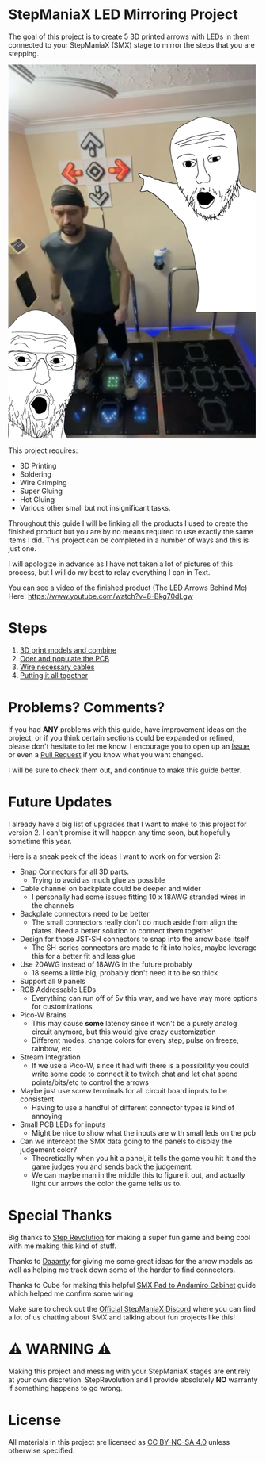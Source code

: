 # StepManiaX LED Mirroring Project
The goal of this project is to create 5 3D printed arrows with LEDs in them connected
to your StepManiaX (SMX) stage to mirror the steps that you are stepping.

<img src="./cover-pic.png" width="500" alt="Cover Image">

This project requires:
- 3D Printing
- Soldering
- Wire Crimping
- Super Gluing
- Hot Gluing
- Various other small but not insignificant tasks.

Throughout this guide I will be linking all the products I used to create the finished product
but you are by no means required to use exactly the same items I did. This project can be
completed in a number of ways and this is just one.

I will apologize in advance as I have not taken a lot of pictures of this process, but I will
do my best to relay everything I can in Text.

You can see a video of the finished product (The LED Arrows Behind Me) Here: https://www.youtube.com/watch?v=8-Bkg70dLgw

# Steps

1. [3D print models and combine](./3D%20Prints/README.md)
2. [Oder and populate the PCB](./Circuit/README.md)
3. [Wire necessary cables](./Wiring/README.md)
4. [Putting it all together](./Finishing/README.md)

# Problems? Comments? 
If you had **ANY** problems with this guide, have improvement ideas on the project, or if you think certain sections 
could be expanded or refined, please don't hesitate to let me know.
I encourage you to open up an [Issue](https://github.com/fchorney/StepManiaX-LED-Arrows/issues),
or even a [Pull Request](https://github.com/fchorney/StepManiaX-LED-Arrows/pulls) if you know what you want changed.

I will be sure to check them out, and continue to make this guide better. 

# Future Updates
I already have a big list of upgrades that I want to make to this project for version 2. I can't promise it will happen
any time soon, but hopefully sometime this year. 

Here is a sneak peek of the ideas I want to work on for version 2:
- Snap Connectors for all 3D parts.
  - Trying to avoid as much glue as possible
- Cable channel on backplate could be deeper and wider
  - I personally had some issues fitting 10 x 18AWG stranded wires in the channels
- Backplate connectors need to be better
  - The small connectors really don't do much aside from align the plates. Need a better solution to connect them together
- Design for those JST-SH connectors to snap into the arrow base itself
  - The SH-series connectors are made to fit into holes, maybe leverage this for a better fit and less glue
- Use 20AWG instead of 18AWG in the future probably
  - 18 seems a little big, probably don't need it to be so thick
- Support all 9 panels
- RGB Addressable LEDs
  - Everything can run off of 5v this way, and we have way more options for customizations
- Pico-W Brains
  - This may cause **some** latency since it won't be a purely analog circuit anymore, but this would give crazy customization
  - Different modes, change colors for every step, pulse on freeze, rainbow, etc
- Stream Integration
  - If we use a Pico-W, since it had wifi there is a possibility you could write some code to connect it to twitch chat
and let chat spend points/bits/etc to control the arrows
- Maybe just use screw terminals for all circuit board inputs to be consistent
  - Having to use a handful of different connector types is kind of annoying
- Small PCB LEDs for inputs
  - Might be nice to show what the inputs are with small leds on the pcb
- Can we intercept the SMX data going to the panels to display the judgement color?
  - Theoretically when you hit a panel, it tells the game you hit it and the game judges you and sends back the judgement.
  - We can maybe man in the middle this to figure it out, and actually light our arrows the color the game tells us to.

# Special Thanks
Big thanks to [Step Revolution](https://www.steprevolution.com/) for making a super fun game and being cool with me
making this kind of stuff.

Thanks to [Daaanty](https://www.twitch.tv/daaanty) for giving me some great ideas for the arrow models as well as helping
me track down some of the harder to find connectors. 

Thanks to Cube for making this helpful [SMX Pad to Andamiro Cabinet](https://docs.google.com/document/d/1XnCEbnF3oVle8vsj_GakjsSuEs43jKPMqEG-YfRb-IE/edit#heading=h.98pnc1v5ryli)
guide which helped me confirm some wiring 

Make sure to check out the [Official StepManiaX Discord](https://discord.gg/stepmaniax-430779485026254848) where you
can find a lot of us chatting about SMX and talking about fun projects like this!

# ⚠️ WARNING ⚠️
Making this project and messing with your StepManiaX stages are entirely at your own discretion. 
StepRevolution and I provide absolutely **NO** warranty if something happens to go wrong.

# License
All materials in this project are licensed as [CC BY-NC-SA 4.0](https://creativecommons.org/licenses/by-nc-sa/4.0/) unless otherwise specified.
